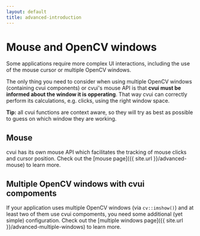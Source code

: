 ```yaml
---
layout: default
title: advanced-introduction
---
```


# Mouse and OpenCV windows
Some applications require more complex UI interactions, including the use of the mouse cursor or multiple OpenCV windows.

The only thing you need to consider when using multiple OpenCV windows (containing cvui components) or cvui's mouse API is that **cvui must be informed about the window it is opperating**. That way cvui can correctly perform its calculations, e.g. clicks, using the right window space.

<div class="notice--info"><strong>Tip:</strong> all cvui functions are context aware, so they will try as best as possible to guess on which window they are working.</div>

## Mouse
cvui has its own mouse API which facilitates the tracking of mouse clicks and cursor position. Check out the [mouse page]({{ site.url }}/advanced-mouse) to learn more.

## Multiple OpenCV windows with cvui compoments
If your application uses multiple OpenCV windows (via `cv::imshow()`) and at least two of them use cvui compoments, you need some additional (yet simple) configuration. Check out the [multiple windows page]({{ site.url }}/advanced-multiple-windows) to learn more.

